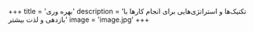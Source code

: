 +++
title = 'بهره وری'
description = 'تکنیک‌ها و استراتژی‌هایی برای انجام کارها با بازدهی و لذت بیشتر'
image = 'image.jpg'
+++
